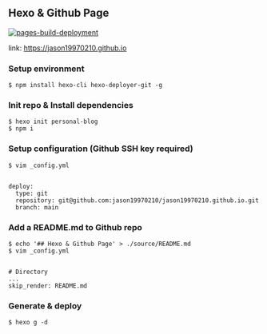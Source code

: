 ## Hexo & Github Page
[![pages-build-deployment](https://github.com/jason19970210/jason19970210.github.io/actions/workflows/pages/pages-build-deployment/badge.svg)](https://github.com/jason19970210/jason19970210.github.io/actions/workflows/pages/pages-build-deployment)

link: https://jason19970210.github.io

### Setup environment
```shell
$ npm install hexo-cli hexo-deployer-git -g
```

### Init repo & Install dependencies
```shell
$ hexo init personal-blog
$ npm i
```

### Setup configuration (Github SSH key required)
```shell
$ vim _config.yml


deploy:
  type: git
  repository: git@github.com:jason19970210/jason19970210.github.io.git
  branch: main
```

### Add a README.md to Github repo
```shell
$ echo '## Hexo & Github Page' > ./source/README.md
$ vim _config.yml


# Directory
...
skip_render: README.md
```

### Generate & deploy
```
$ hexo g -d
```